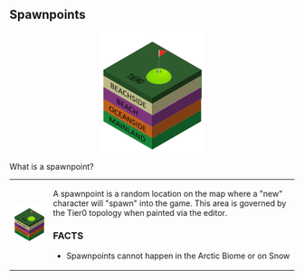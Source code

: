 <h2>Spawnpoints</h2>
<center><img src="images/spawnpoint.png"></center>

<p>What is a spawnpoint?</p>
<table>
<td><img src="images/spawnpoint.png"></td>
<td><p>A spawnpoint is a random location on the map where a "new" character will "spawn" into the game.  This area is governed by the Tier0 topology when painted via the editor.</p>
<h3>FACTS</h3>
<ul>
  <li>Spawnpoints cannot happen in the Arctic Biome or on Snow</li>
</ul>
</td>
</table>


